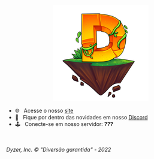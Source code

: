 <div align="center">
<a href="https://dyzermc.net"><img src="../assets/logo.png" /></a>
</div>

- 🌐 &nbsp; Acesse o nosso [site](https://dyzermc.net)<br/>
- 📢 &nbsp; Fique por dentro das novidades em nosso [Discord](https://discord.gg/vGjjxyx4eB)<br/>
- 🕹 &nbsp; Conecte-se em nosso servidor: **???**
<br/>

*Dyzer, Inc. © "Diversão garantida" - 2022*
